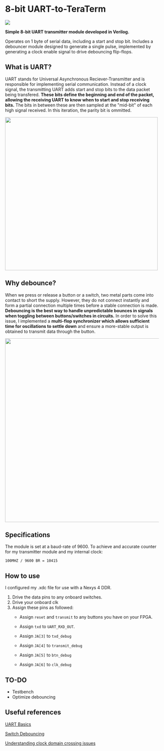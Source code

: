 # 8-bit UART-to-TeraTerm

![](https://i.imgur.com/YR28lGL.gif)

**Simple 8-bit UART transmitter module developed in Verilog.**

Operates on 1 byte of serial data, including a start and stop bit. Includes a debouncer module designed to generate a single pulse, implemented by generating
a clock enable signal to drive debouncing flip-flops. 

## What is UART?
UART stands for Universal Asynchronous Reciever-Transmitter and is responsible for implementing serial communication. Instead of a clock signal, the transmitting UART adds start and stop 
bits to the data packet being transfered. **These bits define the beginning and end of the packet, allowing the receiving UART to know when to start and stop receiving bits.**
The bits in between these are then sampled at the "mid-bit" of each high signal received. In this iteration, the parity bit is ommitted. 

<img src="https://i.imgur.com/m33SQvV.png" width="500">

## Why debounce?
When we press or release a button or a switch, two metal parts come into contact to short the supply. However, they do not connect instantly and form a partial connection multiple times before a stable connection is made.
**Debouncing is the best way to handle unpredictable bounces in signals when toggling between buttons/switches in circuits.** In order to solve this issue, I implemented a
**multi-flop synchronizer which allows sufficient time for oscillations to settle down** and ensure a more-stable output is obtained to transmit data through the button.

<img src="https://media.geeksforgeeks.org/wp-content/uploads/20191113173218/Switch_Debounce_2.jpg" width="600">


## Specifications
The module is set at a baud-rate of 9600. To achieve and accurate counter for my transmitter module and my internal clock:

```100MHZ / 9600 BR = 10415```

## How to use
I configured my .xdc file for use with a Nexys 4 DDR. 
1. Drive the data pins to any onboard switches. 
2. Drive your onboard clk
3. Assign these pins as followed:
    - Assign ```reset``` and ```transmit``` to any buttons you have on your FPGA.
    
    - Assign ```txd``` to ```UART_RXD_OUT```.

    - Assign ```JA[3]``` to ```txd_debug```

    - Assign ```JA[4]``` to ```transmit_debug```

    - Assign ```JA[5]``` to ```btn_debug```

    - Assign ```JA[6]``` to ```clk_debug```
    
## TO-DO
- Testbench
- Optimize debouncing

## Useful references
[UART Basics](https://cs140e.sergio.bz/notes/lec4/uart-basics.pdf)

[Switch Debouncing](https://my.eng.utah.edu/~cs5780/debouncing.pdf)

[Understanding clock domain crossing issues](http://www.gstitt.ece.ufl.edu/courses/spring11/eel4712/lectures/metastability/EEIOL_2007DEC24_EDA_TA_01.pdf)
